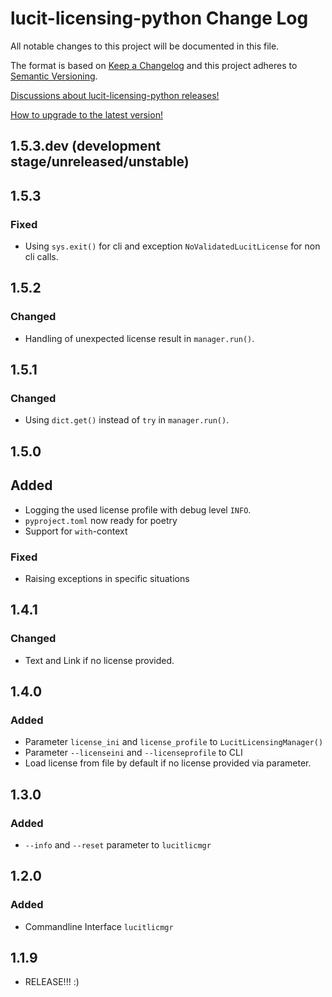 # lucit-licensing-python Change Log

All notable changes to this project will be documented in this file.

The format is based on [Keep a Changelog](http://keepachangelog.com/) and this project adheres to 
[Semantic Versioning](http://semver.org/).

[Discussions about lucit-licensing-python releases!](https://github.com/LUCIT-Systems-and-Development/lucit-licensing-python/discussions/categories/releases)

[How to upgrade to the latest version!](https://lucit-licensing-python.docs.lucit.tech/readme.html#installation-and-upgrade)

## 1.5.3.dev (development stage/unreleased/unstable)

## 1.5.3
### Fixed
- Using `sys.exit()` for cli and exception `NoValidatedLucitLicense` for non cli calls.

## 1.5.2
### Changed
- Handling of unexpected license result in `manager.run()`.

## 1.5.1
### Changed 
- Using `dict.get()` instead of `try` in `manager.run()`.

## 1.5.0
## Added
- Logging the used license profile with debug level `INFO`.
- `pyproject.toml` now ready for poetry
- Support for `with`-context
### Fixed
- Raising exceptions in specific situations

## 1.4.1
### Changed
- Text and Link if no license provided.

## 1.4.0
### Added
- Parameter `license_ini` and `license_profile` to `LucitLicensingManager()`
- Parameter `--licenseini` and `--licenseprofile` to CLI
- Load license from file by default if no license provided via parameter.

## 1.3.0
### Added
- `--info` and `--reset` parameter to `lucitlicmgr`

## 1.2.0
### Added
- Commandline Interface `lucitlicmgr`

## 1.1.9
- RELEASE!!! :)